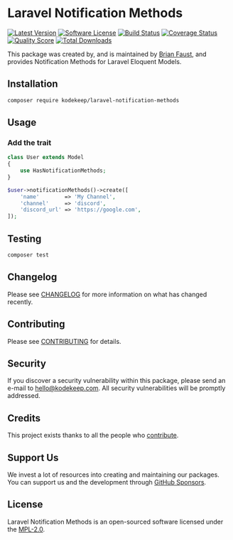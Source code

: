 # Laravel Notification Methods

[![Latest Version](https://badgen.net/packagist/v/kodekeep/laravel-notification-methods)](https://packagist.org/packages/kodekeep/laravel-notification-methods)
[![Software License](https://badgen.net/packagist/license/kodekeep/laravel-notification-methods)](https://packagist.org/packages/kodekeep/laravel-notification-methods)
[![Build Status](https://img.shields.io/github/workflow/status/kodekeep/laravel-notification-methods/run-tests?label=tests)](https://github.com/kodekeep/laravel-notification-methods/actions?query=workflow%3Arun-tests+branch%3Amaster)
[![Coverage Status](https://badgen.net/codeclimate/coverage/kodekeep/laravel-notification-methods)](https://codeclimate.com/github/kodekeep/laravel-notification-methods)
[![Quality Score](https://badgen.net/codeclimate/maintainability/kodekeep/laravel-notification-methods)](https://codeclimate.com/github/kodekeep/laravel-notification-methods)
[![Total Downloads](https://badgen.net/packagist/dt/kodekeep/laravel-notification-methods)](https://packagist.org/packages/kodekeep/laravel-notification-methods)

This package was created by, and is maintained by [Brian Faust](https://github.com/faustbrian), and provides Notification Methods for Laravel Eloquent Models.

## Installation

```bash
composer require kodekeep/laravel-notification-methods
```

## Usage

### Add the trait

``` php
class User extends Model
{
    use HasNotificationMethods;
}
```

``` php
$user->notificationMethods()->create([
    'name'        => 'My Channel',
    'channel'     => 'discord',
    'discord_url' => 'https://google.com',
]);
```

## Testing

``` bash
composer test
```

## Changelog

Please see [CHANGELOG](CHANGELOG.md) for more information on what has changed recently.

## Contributing

Please see [CONTRIBUTING](CONTRIBUTING.md) for details.

## Security

If you discover a security vulnerability within this package, please send an e-mail to hello@kodekeep.com. All security vulnerabilities will be promptly addressed.

## Credits

This project exists thanks to all the people who [contribute](../../contributors).

## Support Us

We invest a lot of resources into creating and maintaining our packages. You can support us and the development through [GitHub Sponsors](https://github.com/sponsors/faustbrian).

## License

Laravel Notification Methods is an open-sourced software licensed under the [MPL-2.0](LICENSE.md).
